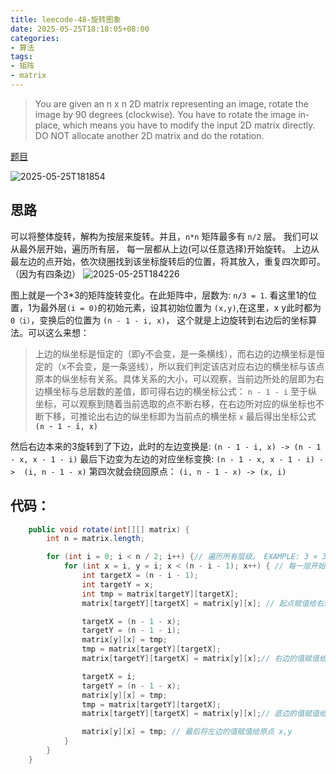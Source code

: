 ```yaml
---
title: leecode-48-旋转图象
date: 2025-05-25T18:18:05+08:00
categories: 
- 算法
tags: 
- 矩阵
- matrix
---
```


> You are given an n x n 2D matrix representing an image, rotate the image by 90 degrees (clockwise).
> You have to rotate the image in-place, which means you have to modify the input 2D matrix directly. DO NOT allocate another 2D matrix and do the rotation.

<!-- more -->

[题目](https://leetcode.cn/problems/rotate-image/submissions/632331118/?envType=study-plan-v2&envId=top-100-liked)<br>

![2025-05-25T181854](2025-05-25T181854.png)

## 思路
可以将整体旋转，解构为按层来旋转。并且，``n*n`` 矩阵最多有 ``n/2`` 层。
我们可以从最外层开始，遍历所有层， 每一层都从上边(可以任意选择)开始旋转。
上边从最左边的点开始，依次绕圈找到该坐标旋转后的位置，将其放入，重复四次即可。（因为有四条边）
![2025-05-25T184226](2025-05-25T184226.png)

图上就是一个3*3的矩阵旋转变化。在此矩阵中，层数为: ``n/3 = 1``.
看这里1的位置，1为最外层``(i = 0)``的初始元素，设其初始位置为 ``(x,y)``,在这里，x y此时都为``0（i）``，变换后的位置为 ``(n - 1 - i, x)``， 这个就是上边旋转到右边后的坐标算法。可以这么来想：
> 上边的纵坐标是恒定的（即y不会变，是一条横线），而右边的边横坐标是恒定的（x不会变，是一条竖线），所以我们判定该店对应右边的横坐标与该点原本的纵坐标有关系。具体关系的大小，可以观察，当前边所处的层即为右边横坐标与总层数的差值，即可得右边的横坐标公式： ``n - 1 - i``
> 至于纵坐标，可以观察到随着当前选取的点不断右移，在右边所对应的纵坐标也不断下移，可推论出右边的纵坐标即为当前点的横坐标 ``x`` 最后得出坐标公式 **``(n - 1 - i, x)``**


然后右边本来的3旋转到了下边，此时的左边变换是: `` (n - 1 - i, x) -> (n - 1 - x, x - 1 - i) ``
最后下边变为左边的对应坐标变换: ``(n - 1 - x, x - 1 - i) ->  (i, n - 1 - x)``
第四次就会绕回原点： ``(i, n - 1 - x) -> (x, i)``

## 代码： 
```java
    public void rotate(int[][] matrix) {
        int n = matrix.length;

        for (int i = 0; i < n / 2; i++) {// 遍历所有层级。 EXAMPLE: 3 × 3 代表着两层，外面一层，里面一层。
            for (int x = i, y = i; x < (n - i - 1); x++) { // 每一层开始， 从（i,i）处当作起点，依次遍历四个边所对应的坐标
                int targetX = (n - i - 1);
                int targetY = x;
                int tmp = matrix[targetY][targetX];
                matrix[targetY][targetX] = matrix[y][x]; // 起点赋值给右边的

                targetX = (n - 1 - x);
                targetY = (n - 1 - i);
                matrix[y][x] = tmp;
                tmp = matrix[targetY][targetX];
                matrix[targetY][targetX] = matrix[y][x];// 右边的值赋值给底边的

                targetX = i;
                targetY = (n - 1 - x);
                matrix[y][x] = tmp;
                tmp = matrix[targetY][targetX];
                matrix[targetY][targetX] = matrix[y][x];// 底边的值赋值给左边的

                matrix[y][x] = tmp; // 最后将左边的值赋值给原点 x,y 
            }
        }
    }
```
